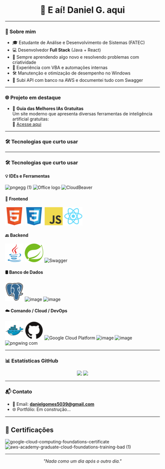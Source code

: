 <h1 align="center">👋 E aí! Daniel G. aqui</h1>

---

### 🧠 Sobre mim

- 🎓 Estudante de Análise e Desenvolvimento de Sistemas (FATEC)  
- 💻 Desenvolvedor **Full Stack** (Java + React)  
- 🔧 Sempre aprendendo algo novo e resolvendo problemas com criatividade  
- 🧩 Experiência com VBA e automações internas  
- 🛠️ Manutenção e otimização de desempenho no Windows  
- 🚀 Subi API com banco na AWS e documentei tudo com Swagger  

---

### 🌐 Projeto em destaque

- 🧠 **Guia das Melhores IAs Gratuitas**  
  Um site moderno que apresenta diversas ferramentas de inteligência artificial gratuitas:  
  🔗 [Acesse aqui](https://omniiasite.vercel.app/)

---

### 🛠️ Tecnologias que curto usar

---

### 🛠️ Tecnologias que curto usar

#### 💡 IDEs e Ferramentas
<div>
  <img height="60" alt="pngegg (1)" src="https://github.com/user-attachments/assets/099c452a-1512-49a3-93db-78bec410ec34" />
  <img height="60" alt="Office logo" src="https://github.com/user-attachments/assets/eef7281c-352f-46e0-89c8-7c1d1966b636" />
  <img height="60" alt="CloudBeaver" src="https://github.com/user-attachments/assets/195646f4-7fda-45aa-84a6-f951df7b8688" />
</div>

#### 🎨 Frontend
<div>
  <img height="60" src="https://raw.githubusercontent.com/devicons/devicon/master/icons/html5/html5-original.svg">
  <img height="60" src="https://raw.githubusercontent.com/devicons/devicon/master/icons/css3/css3-original.svg">
  <img height="60" src="https://raw.githubusercontent.com/devicons/devicon/master/icons/javascript/javascript-original.svg">
  <img height="60" src="https://raw.githubusercontent.com/devicons/devicon/master/icons/react/react-original.svg">
</div>

#### 🔙 Backend
<div>
  <img height="60" src="https://raw.githubusercontent.com/devicons/devicon/master/icons/java/java-original.svg">
  <img height="60" src="https://raw.githubusercontent.com/devicons/devicon/master/icons/spring/spring-original.svg">
  <img height="60" alt="Swagger" src="https://github.com/user-attachments/assets/5d7b55ab-270e-4b63-8bbc-31e25f3a8627" />
</div>

#### 🛢️ Banco de Dados
<div>
  <img height="60" src="https://raw.githubusercontent.com/devicons/devicon/master/icons/postgresql/postgresql-original.svg">
  <img height="60" alt="image" src="https://github.com/user-attachments/assets/11cb2836-49e1-41c0-8f02-77cae312fd17" />
  <img height="60" alt="image" src="https://github.com/user-attachments/assets/73f7f741-4fb1-493d-9320-0054632492e0" />
</div>

#### ☁️ Comando / Cloud / DevOps
<div>
  <img height="60" src="https://raw.githubusercontent.com/devicons/devicon/master/icons/docker/docker-original.svg">
  <img height="60" src="https://raw.githubusercontent.com/devicons/devicon/master/icons/github/github-original.svg">
  <img height="60" alt="Google Cloud Platform" src="https://github.com/user-attachments/assets/1b4c0ecb-7649-4ee4-abdd-9d4a7b399a43" />
  <img height="60" alt="image" src="https://github.com/user-attachments/assets/aa589f95-8d84-4b9b-8376-41f15ee593c0" />
  <img height="60" alt="image" src="https://github.com/user-attachments/assets/881012d9-8f8f-4483-9271-d2635c60a604" />
  <img height="60" alt="pngwing com" src="https://github.com/user-attachments/assets/cdd91baa-1cd6-41d2-a096-e9e3e6978fce" />
</div>

---

### 📊 Estatísticas GitHub

<div align="center">
  <img height="160em" src="https://github-readme-stats.vercel.app/api?username=dg-2025&show_icons=true&theme=radical"/>
  <img height="160em" src="https://github-readme-stats.vercel.app/api/top-langs/?username=dg-2025&layout=compact&langs_count=7&theme=radical"/>
</div>

---

### 📬 Contato

- 📧 Email: **danielgomes5039@gmail.com**  
- 🌐 Portfólio: Em construção...

---

## 🏅 Certificações

<img width="150" height="150" alt="google-cloud-computing-foundations-certificate" src="https://github.com/user-attachments/assets/c679b384-1895-4edc-93e5-609e9672e14c" />
<img width="150" height="150" alt="aws-academy-graduate-cloud-foundations-training-bad (1)" src="https://github.com/user-attachments/assets/efd10589-cf6c-4716-8b00-461dc52945af" />

---

<p align="center"><i>"Nada como um dia após o outro dia."</i></p>

